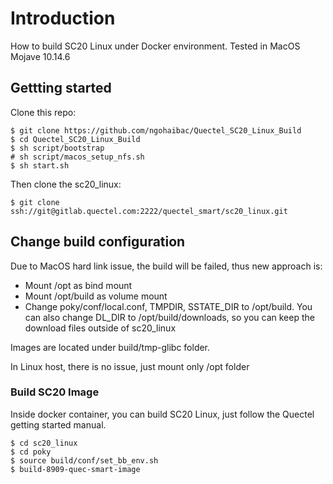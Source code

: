 # Introduction

How to build SC20 Linux under Docker environment. Tested in MacOS Mojave 10.14.6

## Gettting started

Clone this repo:

```
$ git clone https://github.com/ngohaibac/Quectel_SC20_Linux_Build
$ cd Quectel_SC20_Linux_Build
$ sh script/bootstrap
# sh script/macos_setup_nfs.sh
$ sh start.sh 
```
Then clone the sc20_linux:

```
$ git clone ssh://git@gitlab.quectel.com:2222/quectel_smart/sc20_linux.git
```
## Change build configuration

Due to MacOS hard link issue, the build will be failed, thus new approach is:
- Mount /opt as bind mount
- Mount /opt/build as volume mount
- Change poky/conf/local.conf, TMPDIR, SSTATE_DIR to /opt/build. You can also change DL_DIR to /opt/build/downloads, so you can keep the download files outside of sc20_linux

Images are located under build/tmp-glibc folder.

In Linux host, there is no issue, just mount only /opt folder

### Build SC20 Image

Inside docker container, you can build SC20 Linux, just follow the Quectel getting started manual.

```
$ cd sc20_linux
$ cd poky
$ source build/conf/set_bb_env.sh
$ build-8909-quec-smart-image
```
